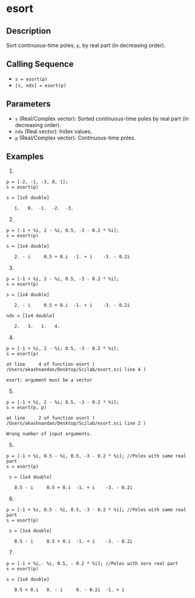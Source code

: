 # esort

## Description
Sort continuous-time poles, `p`, by real part (in decreasing order).

## Calling Sequence
- `s = esort(p)`
- `[s, ndx] = esort(p)`

## Parameters
- `s` (Real/Complex vector): Sorted continuous-time poles by real part (in decreasing order).
- `ndx` (Real vector): Index values.
- `p` (Real/Complex vector): Continuous-time poles.

## Examples
1.
```
p = [-2, -1, -3, 0, 1];
s = esort(p)
```
```
s = [1x5 double]

   1.   0.  -1.  -2.  -3.
```
2.
```
p = [-1 + %i, 2 - %i, 0.5, -3 - 0.2 * %i];
s = esort(p)
```
```
s = [1x4 double]

   2. - i     0.5 + 0.i  -1. + i    -3. - 0.2i
```
3.
```
p = [-1 + %i, 2 - %i, 0.5, -3 - 0.2 * %i];
s = esort(p)
```
```
s = [1x4 double]

   2. - i     0.5 + 0.i  -1. + i    -3. - 0.2i

ndx = [1x4 double]

   2.   3.   1.   4.
```
4.
```
p = [-1 + %i, 2 - %i; 0.5, -3 - 0.2 * %i];
s = esort(p)
```
```
at line     4 of function esort ( /Users/akashnandan/Desktop/Scilab/esort.sci line 4 )

esort: argument must be a vector
```
5.
```
p = [-1 + %i, 2 - %i; 0.5, -3 - 0.2 * %i];
s = esort(p, p)
```
```
at line     2 of function esort ( /Users/akashnandan/Desktop/Scilab/esort.sci line 2 )

Wrong number of input arguments.
```
5.
```
p = [-1 + %i, 0.5 - %i, 0.5, -3 - 0.2 * %i]; //Poles with same real part
s = esort(p)
```
```
 s = [1x4 double]

   0.5 - i     0.5 + 0.i  -1. + i    -3. - 0.2i
```
6.
```
p = [-1 + %i, 0.5 - %i, 0.5, -3 - 0.2 * %i]; //Poles with same real part
s = esort(p)
```
```
 s = [1x4 double]

   0.5 - i     0.5 + 0.i  -1. + i    -3. - 0.2i
```
7.
```
p = [-1 + %i,- %i, 0.5, - 0.2 * %i]; //Poles with zero real part
s = esort(p)
```
```
s = [1x4 double]

   0.5 + 0.i   0. - i     0. - 0.2i  -1. + i  
```
